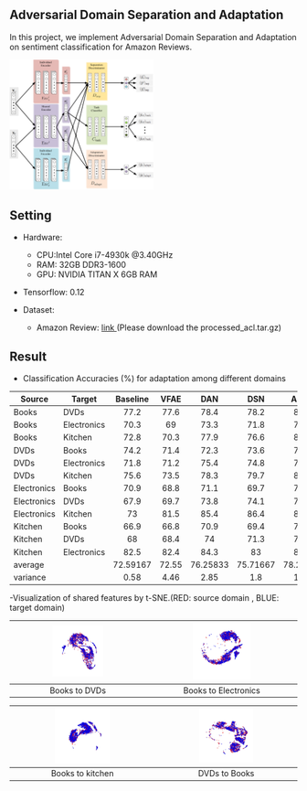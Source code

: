 ## Adversarial Domain Separation and Adaptation
In this project, we implement Adversarial Domain Separation and Adaptation on sentiment classification for Amazon Reviews.

<img src="figs/ADSA.png" width="50%">

## Setting
- Hardware:
	- CPU:Intel Core i7-4930k @3.40GHz
	- RAM: 32GB DDR3-1600
	- GPU: NVIDIA TITAN X 6GB RAM

- Tensorflow: 0.12

- Dataset:
	- Amazon Review: [ link ](https://www.cs.jhu.edu/~mdredze/datasets/sentiment/) (Please download the processed_acl.tar.gz)


## Result
- Classification Accuracies (\%) for adaptation among different domains

| Source      | Target      | Baseline         | VFAE            | DAN                 | DSN            | ADSA                |
|-------------|-------------|:----------------:|:---------------:|:-------------------:|:--------------:|:-------------------:|
| Books       | DVDs        | 77.2             | 77.6            | 78.4                | 78.2           | 80.2                |
| Books       | Electronics | 70.3             | 69              | 73.3                | 71.8           | 78.3                |
| Books       | Kitchen     | 72.8             | 70.3            | 77.9                | 76.6           | 81.3                |
| DVDs        | Books       | 74.2             | 71.4            | 72.3                | 73.6           | 76.4                |
| DVDs        | Electronics | 71.8             | 71.2            | 75.4                | 74.8           | 77.7                |
| DVDs        | Kitchen     | 75.6             | 73.5            | 78.3                | 79.7           | 80.1                |
| Electronics | Books       | 70.9             | 68.8            | 71.1                | 69.7           | 72.6                |
| Electronics | DVDs        | 67.9             | 69.7            | 73.8                | 74.1           | 74.5                |
| Electronics | Kitchen     | 73               | 81.5            | 85.4                | 86.4           | 85.5                |
| Kitchen     | Books       | 66.9             | 66.8            | 70.9                | 69.4           | 72.5                |
| Kitchen     | DVDs        | 68               | 68.4            | 74                  | 71.3           | 75.8                |
| Kitchen     | Electronics | 82.5             | 82.4            | 84.3                | 83             | 83.6                |
| average     |             | 72.59167         | 72.55           | 76.25833            | 75.71667       | 78.20833            |
| variance    |             | 0.58             | 4.46            | 2.85                | 1.8            | 1.22                |

-Visualization of shared features by t-SNE.(RED: source domain , BLUE: target domain)

|<img src="figs/shared_feature_ADSA_books_to_dvd.png" width="40%">|<img src="figs/shared_feature_ADSA_books_to_electronics.png" width="40%">
|:---------------------------------------------------------------:|:------------------------------------------------------------------------:
Books to DVDs                                                     |Books to Electronics

|<img src="figs/shared_feature_ADSA_books_to_kitchen.png" width="40%">|<img src="figs/shared_feature_ADSA_dvd_to_books.png" width="40%">
|:---------------------------------------------------------------:|:---------------------------------------------------------------------:
Books to kitchen                                                  |DVDs to Books 
